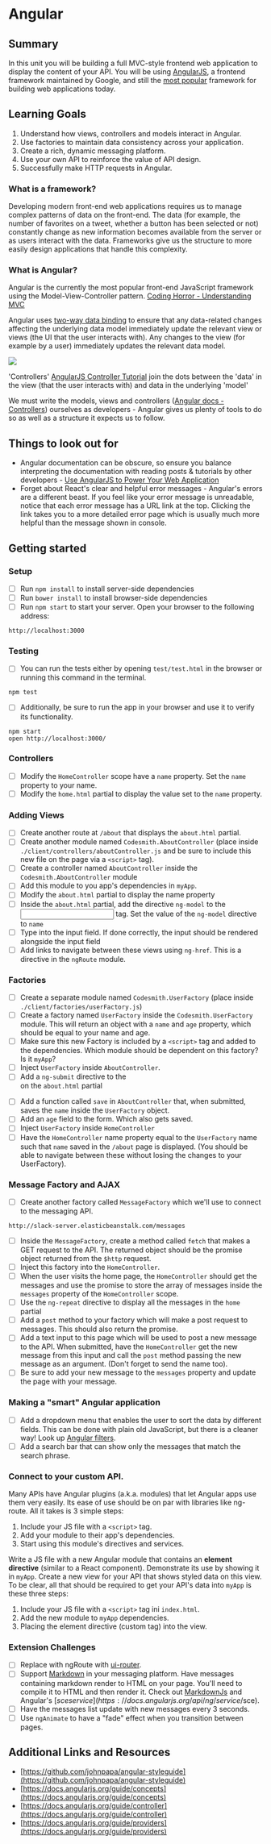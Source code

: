 # Angular

## Summary

In this unit you will be building a full MVC-style frontend web application to display the content of your API. You will be using [AngularJS](https://angularjs.org/), a frontend framework maintained by Google, and still the [most popular](https://www.airpair.com/js/javascript-framework-comparison) framework for building web applications today.

## Learning Goals

1. Understand how views, controllers and models interact in Angular.
2. Use factories to maintain data consistency across your application.
3. Create a rich, dynamic messaging platform.
4. Use your own API to reinforce the value of API design.
5. Successfully make HTTP requests in Angular.

### What is a framework?

Developing modern front-end web applications requires us to manage complex patterns of data on the front-end. The data (for example, the number of favorites on a tweet, whether a button has been selected or not) constantly change as new information becomes available from the server or as users interact with the data. Frameworks give us the structure to more easily design applications that handle this complexity.

### What is Angular?

Angular is the currently the most popular front-end JavaScript framework using the Model-View-Controller pattern. [Coding Horror - Understanding MVC](http://blog.codinghorror.com/understanding-model-view-controller/)

Angular uses [two-way data binding](https://docs.angularjs.org/tutorial/step_04) to ensure that any data-related changes affecting the underlying data model immediately update the relevant view or views (the UI that the user interacts with). Any changes to the view (for example by a user) immediately updates the relevant data model.

![](https://www.dropbox.com/s/lj2013fj1e8c213/Screenshot%202015-10-26%2008.09.55.png?dl=1)

'Controllers' [AngularJS Controller Tutorial](http://viralpatel.net/blogs/angularjs-controller-tutorial/) join the dots between the 'data' in the view (that the user interacts with) and data in the underlying 'model'

We must write the models, views and controllers ([Angular docs - Controllers](https://docs.angularjs.org/guide/controller)) ourselves as developers - Angular gives us plenty of tools to do so as well as a structure it expects us to follow.

## Things to look out for

* Angular documentation can be obscure, so ensure you balance interpreting the documentation with reading posts & tutorials by other developers - [Use AngularJS to Power Your Web Application](http://www.yearofmoo.com/2012/08/use-angularjs-to-power-your-web-application.html)
* Forget about React's clear and helpful error messages - Angular's errors are a different beast. If you feel like your error message is unreadable, notice that each error message has a URL link at the top. Clicking the link takes you to a more detailed error page which is usually much more helpful than the message shown in console.

## Getting started

### Setup

- [ ] Run `npm install` to install server-side dependencies
- [ ] Run `bower install` to install browser-side dependencies
- [ ] Run `npm start` to start your server. Open your browser to the following address:
```
http://localhost:3000
```

### Testing
- [ ] You can run the tests either by opening `test/test.html` in the browser or running this command in the terminal.
```
npm test
```
- [ ] Additionally, be sure to run the app in your browser and use it to verify its functionality.
```
npm start
open http://localhost:3000/
```

### Controllers
- [ ] Modify the `HomeController` scope have a `name` property. Set the `name` property to your name.
- [ ] Modify the `home.html` partial to display the value set to the `name` property.

### Adding Views
- [ ] Create another route at `/about` that displays the `about.html` partial.
- [ ] Create another module named `Codesmith.AboutController` (place inside `./client/controllers/aboutController.js` and be sure to include this new file on the page via a `<script>` tag).
- [ ] Create a controller named `AboutController` inside the `Codesmith.AboutController` module
- [ ] Add this module to you app's dependencies in `myApp`.
- [ ] Modify the `about.html` partial to display the name property
- [ ] Inside the `about.html` partial, add the directive `ng-model` to the <input> tag. Set the value of the `ng-model` directive to `name`
- [ ] Type into the input field. If done correctly, the input should be rendered alongside the input field
- [ ] Add links to navigate between these views using `ng-href`. This is a directive in the `ngRoute` module.

### Factories
- [ ] Create a separate module named `Codesmith.UserFactory` (place inside `./client/factories/userFactory.js`)
- [ ] Create a factory named `UserFactory` inside the `Codesmith.UserFactory` module. This will return an object with a `name` and `age` property, which should be equal to your name and age.
- [ ] Make sure this new Factory is included by a `<script>` tag and added to the dependencies. Which module should be dependent on this factory? Is it `myApp`?
- [ ] Inject `UserFactory` inside `AboutController`.
- [ ] Add a `ng-submit` directive to the <form> on the `about.html` partial
- [ ] Add a function called `save` in `AboutController` that, when submitted, saves the `name` inside the `UserFactory` object.
- [ ] Add an `age` field to the form. Which also gets saved.
- [ ] Inject `UserFactory` inside `HomeController`
- [ ] Have the `HomeController` name property equal to the `UserFactory` name such that `name` saved in the `/about` page is displayed. (You should be able to navigate between these without losing the changes to your UserFactory).

### Message Factory and AJAX
- [ ] Create another factory called `MessageFactory` which we'll use to connect to the messaging API.
```
http://slack-server.elasticbeanstalk.com/messages
```
- [ ] Inside the `MessageFactory`, create a method called `fetch` that makes a GET request to the API. The returned object should be the promise object returned from the `$http` request.
- [ ] Inject this factory into the `HomeController`.
- [ ] When the user visits the home page, the `HomeController` should get the messages and use the promise to store the array of messages inside the `messages` property of the `HomeController` scope.
- [ ] Use the `ng-repeat` directive to display all the messages in the `home` partial
- [ ] Add a `post` method to your factory which will make a post request to messages. This should also return the promise.
- [ ] Add a text input to this page which will be used to post a new message to the API. When submitted, have the `HomeController` get the new message from this input and call the `post` method passing the new message as an argument. (Don't forget to send the name too).
- [ ] Be sure to add your new message to the `messages` property and update the page with your message.

### Making a "smart" Angular application
- [ ] Add a dropdown menu that enables the user to sort the data by different fields. This can be done with plain old JavaScript, but there is a cleaner way! Look up [Angular filters](https://docs.angularjs.org/guide/filter).
- [ ] Add a search bar that can show only the messages that match the search phrase.

### Connect to your custom API.
Many APIs have Angular plugins (a.k.a. modules) that let Angular apps use them very easily. Its ease of use should be on par with libraries like ng-route. All it takes is 3 simple steps:
  1. Include your JS file with a `<script>` tag.
  2. Add your module to their app's dependencies.
  3. Start using this module's directives and services.

Write a JS file with a new Angular module that contains an **element directive** (similar to a React component). Demonstrate its use by showing it in `myApp`. Create a new view for your API that shows styled data on this view. To be clear, all that should be required to get your API's data into `myApp` is these three steps:
  1. Include your JS file with a `<script>` tag ini `index.html`.
  2. Add the new module to `myApp` dependencies.
  3. Placing the element directive (custom tag) into the view.


### Extension Challenges
- [ ] Replace with ngRoute with [ui-router](https://github.com/angular-ui/ui-router).
- [ ] Support [Markdown](https://github.com/adam-p/markdown-here/wiki/Markdown-Cheatsheet) in your messaging platform. Have messages containing markdown render to HTML on your page. You'll need to compile it to HTML and then render it. Check out [MarkdownJs](https://github.com/evilstreak/markdown-js) and Angular's [$sce service](https://docs.angularjs.org/api/ng/service/$sce).
- [ ] Have the messages list update with new messages every 3 seconds.
- [ ] Use `ngAnimate` to have a "fade" effect when you transition between pages.

## Additional Links and Resources
- [https://github.com/johnpapa/angular-styleguide](https://github.com/johnpapa/angular-styleguide)
- [https://docs.angularjs.org/guide/concepts](https://docs.angularjs.org/guide/concepts)
- [https://docs.angularjs.org/guide/controller](https://docs.angularjs.org/guide/controller)
- [https://docs.angularjs.org/guide/providers](https://docs.angularjs.org/guide/providers)
